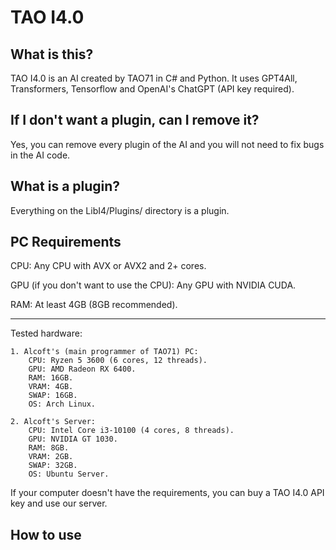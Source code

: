 # TAO I4.0
## What is this?
TAO I4.0 is an AI created by TAO71 in C# and Python. It uses GPT4All, Transformers, Tensorflow and OpenAI's ChatGPT (API key required).

## If I don't want a plugin, can I remove it?
Yes, you can remove every plugin of the AI and you will not need to fix bugs in the AI code.

## What is a plugin?
Everything on the LibI4/Plugins/ directory is a plugin.

## PC Requirements
CPU: Any CPU with AVX or AVX2 and 2+ cores.

GPU (if you don't want to use the CPU): Any GPU with NVIDIA CUDA.

RAM: At least 4GB (8GB recommended).

-----------------------------------

Tested hardware:
```
1. Alcoft's (main programmer of TAO71) PC:
    CPU: Ryzen 5 3600 (6 cores, 12 threads).
    GPU: AMD Radeon RX 6400.
    RAM: 16GB.
    VRAM: 4GB.
    SWAP: 16GB.
    OS: Arch Linux.
    
2. Alcoft's Server:
    CPU: Intel Core i3-10100 (4 cores, 8 threads).
    GPU: NVIDIA GT 1030.
    RAM: 8GB.
    VRAM: 2GB.
    SWAP: 32GB.
    OS: Ubuntu Server.
```
If your computer doesn't have the requirements, you can buy a TAO I4.0 API key and use our server.

## How to use
